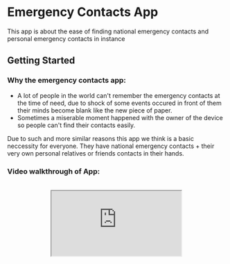 # Emergency Contacts App

This app is about the ease of finding national emergency contacts and personal emergency contacts in instance

## Getting Started

### Why the emergency contacts app:
- A lot of people in the world can't remember the emergency contacts at the time of need, due to shock of some events occured in front of them their minds become blank like the new piece of paper.
- Sometimes a miserable moment happened with the owner of the device so people can't find their contacts easily. 

Due to such and more similar reasons this app we think is a basic neccessity for everyone. They have national emergency contacts + their very own personal relatives or friends contacts in their hands. 


### Video walkthrough of App:
<br/>
<center>
    <iframe allowfullscreen="allowfullscreen" src="https://youtu.be/plD48hEryxY" />
</center>

### App Photos & Description:

#### Home Screen:

* The home screen contains two tabs one for national emergency contacts and the other one for adding personal contacts.

<br/>

National Emergency Contacts:

* On this screen people will get all the major neccessary emergency contact numbers: 

<br/>

<center>
    <img src="Images\Homescreen.png" alt="NationalEmergencyContactsTab" width="350px"/>
</center>

<br/>

* People can filter contacts according to their respected cities also:

<center>
    <img src="Images\HomescreenFilterMenu.png" alt="FilteringContactsByCities" width="350px"/>
</center>

<br/>

#### Perosnal Contacts:

<br/>

* People can add their family or friends contacts so anyone can access them when it's urgent need.

<center>
    <img src="Images\PersonalContacts.png" alt="PersonalContactsTab" width="350px"/>
</center>

<br/>

* By clicking on add icon the pop-up menu for adding contact will occur like this:

<br/>

<center>
    <img src="Images\AddingPersonalContacts.png" alt="AddingPersonalContacts" width="350px"/>
</center>

<br/>

* Then your added contact will appear like this:

<br/>

<center>
    <img src="Images\ContactAdded1.png" alt="Contactadded1" width="350px"/>
</center>


<br/>

* You can add unlimited contacts here:

<br/>

<center>
    <img src="Images\ContactAdded2.png" alt="Contactadded2" width="350px">
</center>
